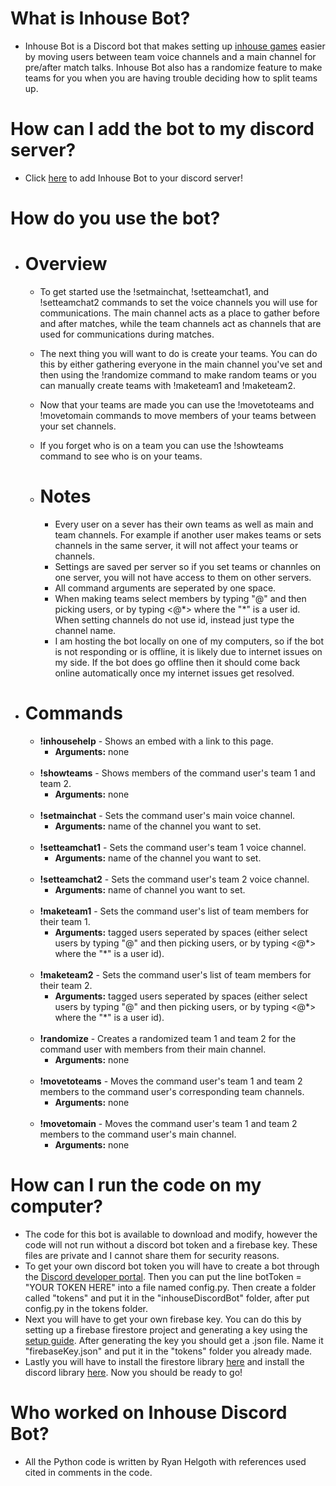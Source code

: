 # What is Inhouse Bot?
- Inhouse Bot is a Discord bot that makes setting up [inhouse games](https://www.urbandictionary.com/define.php?term=inhouse) easier by moving users between team voice channels and a main channel for pre/after match talks. Inhouse Bot also has a randomize feature to make teams for you when you are having trouble deciding how to split teams up.

# How can I add the bot to my discord server?
- Click [here](https://discord.com/api/oauth2/authorize?client_id=852327548704915486&permissions=16862208&scope=bot) to add Inhouse Bot to your discord server!

# How do you use the bot?
- # Overview
  - To get started use the !setmainchat, !setteamchat1, and !setteamchat2 commands to set the voice channels you will use for communications. The main channel acts as a place to gather before and after matches, while the team channels act as channels that are used for communications during matches. 
  - The next thing you will want to do is create your teams. You can do this by either gathering everyone in the main channel you've set and then using the !randomize command to make random teams or you can manually create teams with !maketeam1 and !maketeam2.
  - Now that your teams are made you can use the !movetoteams and !movetomain commands to move members of your teams between your set channels.
  - If you forget who is on a team you can use the !showteams command to see who is on your teams.
  
  - # Notes
    - Every user on a sever has their own teams as well as main and team channels. For example if another user makes teams or sets channels in the same server, it will not affect your teams or channels.
    - Settings are saved per server so if you set teams or channles on one server, you will not have access to them on other servers.
    - All command arguments are seperated by one space.
    - When making teams select members by typing "@" and then picking users, or by typing <@\*> where the "\*" is a user id. When setting channels do not use id, instead just type the channel name.
    - I am hosting the bot locally on one of my computers, so if the bot is not responding or is offline, it is likely due to internet issues on my side. If the bot does go offline then it should come back online automatically once my internet issues get resolved.

- # Commands
  - **!inhousehelp** \- Shows an embed with a link to this page.
    - **Arguments:** none
    <br/>
  - **!showteams** \- Shows members of the command user's team 1 and team 2. 
    - **Arguments:** none
    <br/>
  - **!setmainchat** \- Sets the command user's main voice channel.
    - **Arguments:** name of the channel you want to set.
    <br/>
  - **!setteamchat1** \- Sets the command user's team 1 voice channel.
    - **Arguments:** name of the channel you want to set.
    <br/>
  - **!setteamchat2** \- Sets the command user's team 2 voice channel.
    - **Arguments:** name of channel you want to set.
    <br/>
  - **!maketeam1** \- Sets the command user's list of team members for their team 1.
    - **Arguments:** tagged users seperated by spaces (either select users by typing "@" and then picking users, or by typing <@\*> where the "\*" is a user id).
    <br/>
  - **!maketeam2** \- Sets the command user's list of team members for their team 2.
    - **Arguments:** tagged users seperated by spaces (either select users by typing "@" and then picking users, or by typing <@\*> where the "\*" is a user id).
    <br/>
  - **!randomize** \- Creates a randomized team 1 and team 2 for the command user with members from their main channel. 
    - **Arguments:** none
    <br/>
  - **!movetoteams** \- Moves the command user's team 1 and team 2 members to the command user's corresponding team channels.
    - **Arguments:** none
    <br/>
  - **!movetomain** \- Moves the command user's team 1 and team 2 members to the command user's main channel.
    - **Arguments:** none
   
# How can I run the code on my computer?
- The code for this bot is available to download and modify, however the code will not run without a discord bot token and a firebase key. These files are private and I cannot share them for security reasons. 
- To get your own discord bot token you will have to create a bot through the [Discord developer portal](https://discord.com/developers/applications). Then you can put the line botToken = "YOUR TOKEN HERE" into a file named config.py. Then create a folder called "tokens" and put it in the "inhouseDiscordBot" folder, after put config.py in the tokens folder.
- Next you will have to get your own firebase key. You can do this by setting up a firebase firestore project and generating a key using the [setup guide](https://firebase.google.com/docs/firestore/quickstart). After generating the key you should get a .json file. Name it "firebaseKey.json" and put it in the "tokens" folder you already made. 
- Lastly you will have to install the firestore library [here](https://firebase.google.com/docs/firestore/quickstart#set_up_your_development_environment) and install the discord library [here](https://discordpy.readthedocs.io/en/stable/intro.html#installing). Now you should be ready to go!

# Who worked on Inhouse Discord Bot?
- All the Python code is written by Ryan Helgoth with references used cited in comments in the code.
